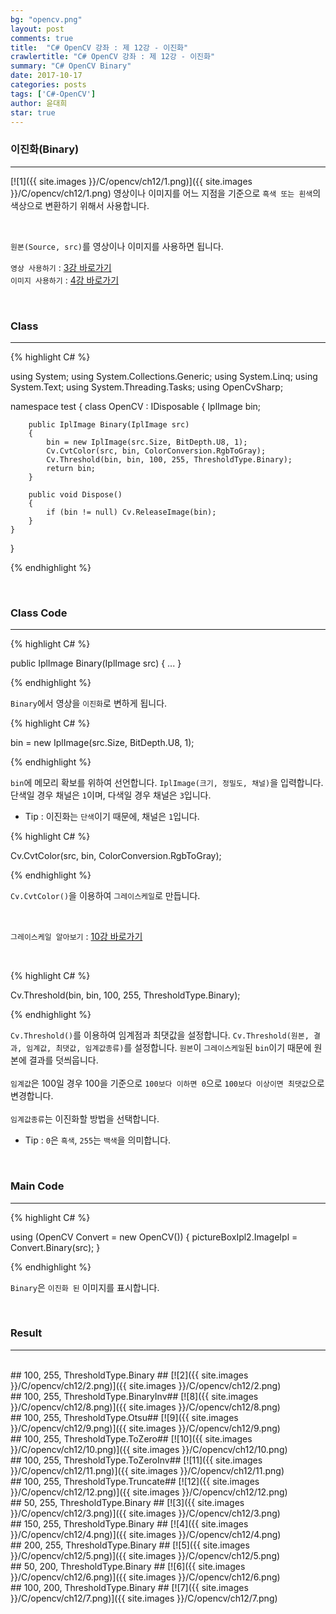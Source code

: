 ```yaml
---
bg: "opencv.png"
layout: post
comments: true
title:  "C# OpenCV 강좌 : 제 12강 - 이진화"
crawlertitle: "C# OpenCV 강좌 : 제 12강 - 이진화"
summary: "C# OpenCV Binary"
date: 2017-10-17
categories: posts
tags: ['C#-OpenCV']
author: 윤대희
star: true
---
```


### 이진화(Binary) ###
----------
[![1]({{ site.images }}/C/opencv/ch12/1.png)]({{ site.images }}/C/opencv/ch12/1.png)
영상이나 이미지를 어느 지점을 기준으로 `흑색 또는 흰색`의 색상으로 변환하기 위해서 사용합니다.

<br>    

`원본(Source, src)`를 영상이나 이미지를 사용하면 됩니다.
<br>

`영상 사용하기` : [3강 바로가기][3강]
<br>
`이미지 사용하기` : [4강 바로가기][4강]

<br>

### Class ###
----------

{% highlight C# %}

using System;
using System.Collections.Generic;
using System.Linq;
using System.Text;
using System.Threading.Tasks;
using OpenCvSharp;

namespace test
{
    class OpenCV : IDisposable
    {
        IplImage bin;
            
        public IplImage Binary(IplImage src)
        {
            bin = new IplImage(src.Size, BitDepth.U8, 1);
            Cv.CvtColor(src, bin, ColorConversion.RgbToGray);
            Cv.Threshold(bin, bin, 100, 255, ThresholdType.Binary);
            return bin;
        }
            
        public void Dispose()
        {
            if (bin != null) Cv.ReleaseImage(bin);
        }
    }
}

{% endhighlight %}

<br>

### Class Code ###
----------
{% highlight C# %}

public IplImage Binary(IplImage src)
{
    ...
}

{% endhighlight %}

`Binary`에서 영상을 `이진화`로 변하게 됩니다.

{% highlight C# %}

bin = new IplImage(src.Size, BitDepth.U8, 1);

{% endhighlight %}

`bin`에 메모리 확보를 위하여 선언합니다. `IplImage(크기, 정밀도, 채널)`을 입력합니다. 단색일 경우 채널은 `1`이며, 다색일 경우 채널은 `3`입니다.

* Tip : 이진화는 `단색`이기 때문에, 채널은 `1`입니다.

{% highlight C# %}

 Cv.CvtColor(src, bin, ColorConversion.RgbToGray);

{% endhighlight %}


`Cv.CvtColor()`을 이용하여 `그레이스케일`로 만듭니다.

<br>

`그레이스케일 알아보기` : [10강 바로가기][10강]

<br>

{% highlight C# %}

Cv.Threshold(bin, bin, 100, 255, ThresholdType.Binary);

{% endhighlight %}

`Cv.Threshold()`를 이용하여 임계점과 최댓값을 설정합니다. `Cv.Threshold(원본, 결과, 임계값, 최댓값, 임계값종류)`를 설정합니다. `원본`이 `그레이스케일`된 `bin`이기 때문에 원본에  결과를 덧씌웁니다.
<br>
<br>
`임계값`은 100일 경우 100을 기준으로 `100보다 이하면 0`으로 `100보다 이상이면 최댓값`으로 변경합니다.
<br>
<br>
`임계값종류`는 이진화할 방법을 선택합니다.

* Tip : `0`은 `흑색`, `255`는 `백색`을 의미합니다.

<br>

### Main Code ###
----------
{% highlight C# %}

using (OpenCV Convert = new OpenCV())
{
    pictureBoxIpl2.ImageIpl = Convert.Binary(src);
}

{% endhighlight %}

`Binary`은 `이진화 된` 이미지를 표시합니다.

<br>

### Result ###
----------
<br>
## 100, 255, ThresholdType.Binary ##
[![2]({{ site.images }}/C/opencv/ch12/2.png)]({{ site.images }}/C/opencv/ch12/2.png)
<br>
## 100, 255, ThresholdType.BinaryInv##
[![8]({{ site.images }}/C/opencv/ch12/8.png)]({{ site.images }}/C/opencv/ch12/8.png)
<br>
## 100, 255, ThresholdType.Otsu##
[![9]({{ site.images }}/C/opencv/ch12/9.png)]({{ site.images }}/C/opencv/ch12/9.png)
<br>
## 100, 255, ThresholdType.ToZero##
[![10]({{ site.images }}/C/opencv/ch12/10.png)]({{ site.images }}/C/opencv/ch12/10.png)
<br>
## 100, 255, ThresholdType.ToZeroInv##
[![11]({{ site.images }}/C/opencv/ch12/11.png)]({{ site.images }}/C/opencv/ch12/11.png)
<br>
## 100, 255, ThresholdType.Truncate##
[![12]({{ site.images }}/C/opencv/ch12/12.png)]({{ site.images }}/C/opencv/ch12/12.png)
<br>
## 50, 255, ThresholdType.Binary ##
[![3]({{ site.images }}/C/opencv/ch12/3.png)]({{ site.images }}/C/opencv/ch12/3.png)
<br>
## 150, 255, ThresholdType.Binary ##
[![4]({{ site.images }}/C/opencv/ch12/4.png)]({{ site.images }}/C/opencv/ch12/4.png)
<br>
## 200, 255, ThresholdType.Binary ##
[![5]({{ site.images }}/C/opencv/ch12/5.png)]({{ site.images }}/C/opencv/ch12/5.png)
<br>
## 50, 200, ThresholdType.Binary ##
[![6]({{ site.images }}/C/opencv/ch12/6.png)]({{ site.images }}/C/opencv/ch12/6.png)
<br>
## 100, 200, ThresholdType.Binary ##
[![7]({{ site.images }}/C/opencv/ch12/7.png)]({{ site.images }}/C/opencv/ch12/7.png)





[3강]: https://076923.github.io/posts/C-opencv-3/
[4강]: https://076923.github.io/posts/C-opencv-4/
[10강]: https://076923.github.io/posts/C-opencv-10/
